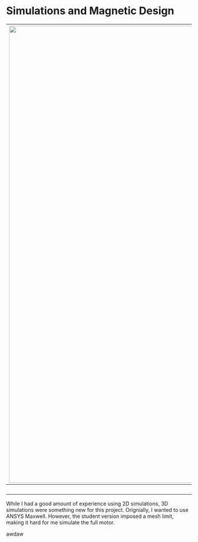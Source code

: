 # Simulations and Magnetic Design
|<img width="1613" height="1238" alt="sim3" src="https://github.com/user-attachments/assets/1ad5a047-61dc-413a-b529-c1c3289ea933" />|
|:--:| 
| *3D magetic simulation* |
While I had a good amount of experience using 2D simulations, 3D simulations were something new for this project. Orignially, I wanted to use ANSYS Maxwell. However, the student version imposed a mesh limit, making it hard for me simulate the full motor. 

awdaw
